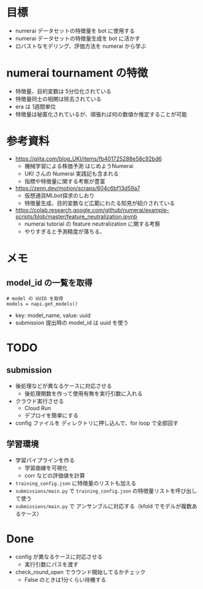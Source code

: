 # 目標
- numerai データセットの特徴量を bot に使用する
- numerai データセットの特徴量生成を bot に活かす
- ロバストなモデリング、評価方法を numerai から学ぶ

# numerai tournament の特徴
- 特徴量、目的変数は 5分位化されている
- 特徴量同士の相関は除去されている
- era は 1週間単位
- 特徴量は秘匿化されているが、頑張れば何の数値か推定することが可能

# 参考資料
- https://qiita.com/blog_UKI/items/fb401725288e58c92bd6
    - 機械学習による株価予測 はじめようNumerai
    - UKI さんの Numerai 実践記も含まれる
    - 指標や特徴量に関する考察が豊富
- https://zenn.dev/motion/scraps/604c6bf13d59a7
    - 仮想通貨MLbot探求のしおり
    - 特徴量生成、目的変数など広範にわたる知見が紹介されている
- https://colab.research.google.com/github/numerai/example-scripts/blob/master/feature_neutralization.ipynb
    - numerai tutorial の feature neutralization に関する考察
    - やりすぎると予測精度が落ちる、
    
# メモ
## model_id の一覧を取得

```
# model の UUID を取得
models = napi.get_models()
```

- key: model_name, value: uuid
- submission 提出時の model_id は uuid を使う


# TODO
## submission

- 後処理などが異なるケースに対応させる
    - 後処理関数を作って使用有無を実行引数に入れる
- クラウド実行させる
    - Cloud Run
    - デプロイを簡単にする
- config ファイルを ディレクトリに押し込んで、for loop で全部回す

## 学習環境
- 学習パイプラインを作る
    - 学習曲線を可視化
    - corr などの評価値を計算
- `training_config.json` に特徴量のリストも加える
- `submissions/main.py` で `training_config.json` の特徴量リストを呼び出して使う
- `submissions/main.py` で アンサンブルに対応する（kfold でモデルが複数あるケース）

# Done
- config が異なるケースに対応させる
    - 実行引数にパスを渡す
- check_round_open でラウンド開始してるかチェック
    - False のときは1分くらい待機する